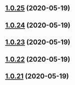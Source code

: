 ## [1.0.25](https://github.com/Path-Check/covid-safe-paths/compare/1.0.24...1.0.25) (2020-05-19)



## [1.0.24](https://github.com/Path-Check/covid-safe-paths/compare/1.0.23...1.0.24) (2020-05-19)



## [1.0.23](https://github.com/Path-Check/covid-safe-paths/compare/1.0.22...1.0.23) (2020-05-19)



## [1.0.22](https://github.com/Path-Check/covid-safe-paths/compare/1.0.21...1.0.22) (2020-05-19)



## [1.0.21](https://github.com/Path-Check/covid-safe-paths/compare/1.0.20...1.0.21) (2020-05-19)



